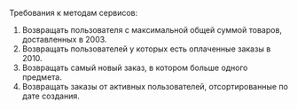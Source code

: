 Требования к методам сервисов:
1. Возвращать пользователя с максимальной общей суммой товаров, доставленных в 2003.
2. Возвращать пользователей у которых есть оплаченные заказы в 2010.
3. Возвращать самый новый заказ, в котором больше одного предмета.
4. Возвращать заказы от активных пользователей, отсортированные по дате создания.
